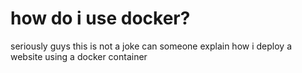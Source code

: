 # how do i use docker? 
seriously guys this is not a joke can someone explain how i deploy a website using a docker container
